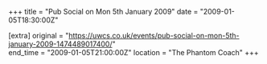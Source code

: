 +++
title = "Pub Social on Mon 5th January 2009"
date = "2009-01-05T18:30:00Z"

[extra]
original = "https://uwcs.co.uk/events/pub-social-on-mon-5th-january-2009-1474489017400/"    
end_time = "2009-01-05T21:00:00Z"
location = "The Phantom Coach"
+++



